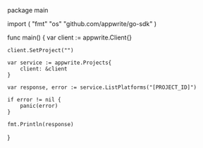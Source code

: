 package main

import (
    "fmt"
    "os"
    "github.com/appwrite/go-sdk"
)

func main() {
    var client := appwrite.Client{}

    client.SetProject("")

    var service := appwrite.Projects{
        client: &client
    }

    var response, error := service.ListPlatforms("[PROJECT_ID]")

    if error != nil {
        panic(error)
    }

    fmt.Println(response)
}